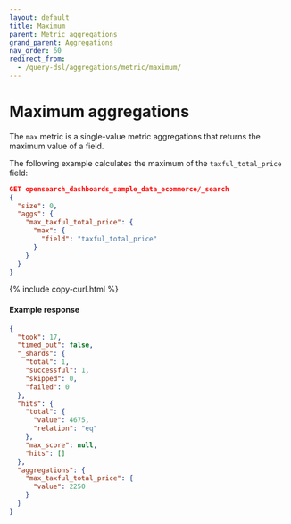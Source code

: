 ```yaml
---
layout: default
title: Maximum
parent: Metric aggregations
grand_parent: Aggregations
nav_order: 60
redirect_from:
  - /query-dsl/aggregations/metric/maximum/
---
```


# Maximum aggregations

The `max` metric is a single-value metric aggregations that returns the maximum value of a field.

The following example calculates the maximum of the `taxful_total_price` field:

```json
GET opensearch_dashboards_sample_data_ecommerce/_search
{
  "size": 0,
  "aggs": {
    "max_taxful_total_price": {
      "max": {
        "field": "taxful_total_price"
      }
    }
  }
}
```
{% include copy-curl.html %}

#### Example response

```json
{
  "took": 17,
  "timed_out": false,
  "_shards": {
    "total": 1,
    "successful": 1,
    "skipped": 0,
    "failed": 0
  },
  "hits": {
    "total": {
      "value": 4675,
      "relation": "eq"
    },
    "max_score": null,
    "hits": []
  },
  "aggregations": {
    "max_taxful_total_price": {
      "value": 2250
    }
  }
}
```